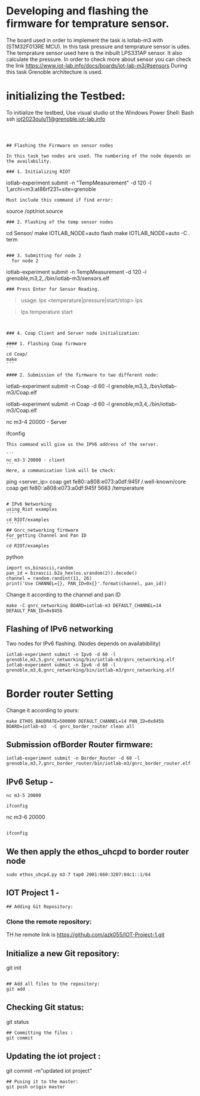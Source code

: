 # Developing and flashing the firmware for temprature sensor.

The board used in order to implement the task is Iotlab-m3 with (STM32F013RE MCU). In this task pressure and temprature sensor is udes.
The temprature sensor used here is the inbuilt LPS331AP sensor. It also calculate the pressure.
In order to check more about sensor you can check the link https://www.iot-lab.info/docs/boards/iot-lab-m3/#sensors
During this task Grenoble architecture is used. 


# initializing the Testbed:
To initialize the testbed, Use visual studio ot the Windows Power Shell:
Bash 
ssh iot2023oulu11@grenoble.iot-lab.info
``````



## Flashing the Firmware on sensor nodes

In this task two nodes are used. The numbering of the node depends on the availability.

### 1. Initializing RIOT
``````
iotlab-experiment submit  -n "TempMeasurement" -d 120 -l 1,archi=m3:at86rf231+site=grenoble
``````
Must include this command if find error:
``````
source /opt/riot.source
``````
### 2. Flashing of the temp sensor nodes
``````   
cd Sensor/
make IOTLAB_NODE=auto flash
make IOTLAB_NODE=auto -C . term
``````

### 3. Submitting for node 2
  for node 2
``````
  iotlab-experiment submit -n TempMeasurement -d 120 -l grenoble,m3,2,./bin/iotlab-m3/sensors.elf
``````
### Press Enter for Sensor Reading.
``````
> usage: lps <temperature|pressure|start/stop>
> lps
  
> lps temperature start
``````


### 4. Coap Client and Server node initialization:

#### 1. Flashing Coap firmware
```
cd Coap/
make
```

#### 2. Submission of the firmware to two different node:
``````
iotlab-experiment submit -n Coap -d 60 -l grenoble,m3,3,./bin/iotlab-m3/Coap.elf

iotlab-experiment submit -n Coap -d 60 -l grenoble,m3,4,./bin/iotlab-m3/Coap.elf

nc m3-4 20000 - Server

ifconfig
``````
This command will give us the IPV6 address of the server.

```
nc m3-3 20000 - client
```
Here, a communication link will be check:
```````
 ping <server_ip>
 coap get fe80::a808:e073:a0df:945f /.well-known/core
 coap get fe80::a808:e073:a0df:945f 5683 /temperature
```````

# IPv6 Networking
using Riot examples
``````
cd RIOT/examples
``````
## Gnrc_networking firmware
For getting Channel and Pan ID
``````
cd RIOT/examples
```````
python
```````
import os,binascii,random
pan_id = binascii.b2a_hex(os.urandom(2)).decode()
channel = random.randint(11, 26)
print('Use CHANNEL={}, PAN_ID=0x{}'.format(channel, pan_id))
```````
Change it according to the channel and pan ID
``````
make -C gnrc_networking BOARD=iotlab-m3 DEFAULT_CHANNEL=14 DEFAULT_PAN_ID=0x845b
``````
## Flashing of IPv6 networking 
Two nodes for IPv6 flashing. (Nodes depends on availabibility)
``````
iotlab-experiment submit -n Ipv6 -d 60 -l grenoble,m3,5,gnrc_networking/bin/iotlab-m3/gnrc_networking.elf
iotlab-experiment submit -n Ipv6 -d 60 -l grenoble,m3,6,gnrc_networking/bin/iotlab-m3/gnrc_networking.elf
``````

# Border router Setting

Change it according to yours:
``````
make ETHOS_BAUDRATE=500000 DEFAULT_CHANNEL=14 PAN_ID=0x845b BOARD=iotlab-m3  -C gnrc_border_router clean all
``````
## Submission ofBorder Router firmware:
``````
iotlab-experiment submit -n Border_Router -d 60 -l grenoble,m3,7,gnrc_border_router/bin/iotlab-m3/gnrc_border_router.elf
``````

## IPv6 Setup - 
``````
nc m3-5 20000
```````

```````
ifconfig
```````

nc m3-6 20000
``````

ifconfig
``````

## We then apply the ethos_uhcpd to border router node

``````
sudo ethos_uhcpd.py m3-7 tap0 2001:660:3207:04c1::1/64
``````



## IOT Project 1 -
``````
## Adding Git Repository:
``````

### Clone the remote repository:
TH he remote link is  https://github.com/azk055/IOT-Project-1.git


## Initialize a new Git repository:
git init 
```````

## Add all files to the repository:
git add .
```````

## Checking Git status: 
git status
``````` 
## Committing the files :
git commit
``````` 
## Updating the iot project :
git commit -m"updated iot project"
```````
## Pusing it to the master:
git push origin master 
```````

